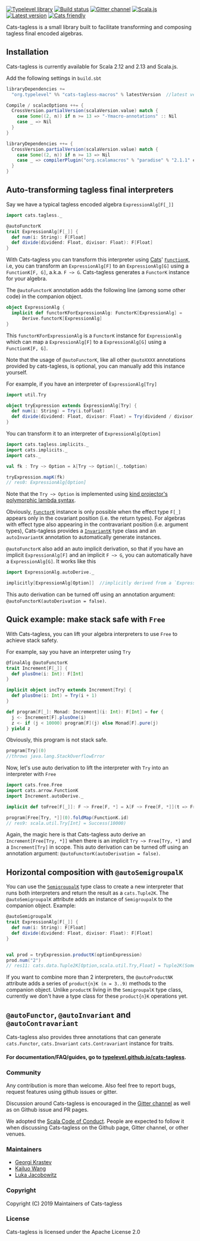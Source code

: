 [![Typelevel library](https://img.shields.io/badge/typelevel-library-green.svg)](https://typelevel.org/projects#cats)
[![Build status](https://github.com/typelevel/cats-tagless/actions/workflows/ci.yml/badge.svg?branch=master)](https://github.com/typelevel/cats-tagless/actions)
[![Gitter channel](https://badges.gitter.im/typelevel/cats-tagless.svg)](https://gitter.im/typelevel/cats-tagless)
[![Scala.js](http://scala-js.org/assets/badges/scalajs-1.5.0.svg)](http://scala-js.org)
[![Latest version](https://index.scala-lang.org/typelevel/cats-tagless/cats-tagless-core/latest.svg?color=orange)](https://index.scala-lang.org/typelevel/cats-tagless/cats-tagless-core)
[![Cats friendly](https://typelevel.org/cats/img/cats-badge-tiny.png)](https://typelevel.org/cats)


Cats-tagless is a small library built to facilitate transforming and composing tagless final encoded algebras.


## Installation

Cats-tagless is currently available for Scala 2.12 and 2.13 and Scala.js.

Add the following settings in `build.sbt`

```scala
libraryDependencies += 
  "org.typelevel" %% "cats-tagless-macros" % latestVersion  //latest version indicated in the badge above

Compile / scalacOptions ++= {
  CrossVersion.partialVersion(scalaVersion.value) match {
    case Some((2, n)) if n >= 13 => "-Ymacro-annotations" :: Nil
    case _ => Nil
  }
}

libraryDependencies ++= {
  CrossVersion.partialVersion(scalaVersion.value) match {
    case Some((2, n)) if n >= 13 => Nil
    case _ => compilerPlugin("org.scalamacros" % "paradise" % "2.1.1" cross CrossVersion.full) :: Nil
  }
}
```

## <a id="auto-transform" href="#auto-transform"></a>Auto-transforming tagless final interpreters

Say we have a typical tagless encoded algebra `ExpressionAlg[F[_]]`

```scala
import cats.tagless._

@autoFunctorK
trait ExpressionAlg[F[_]] {
  def num(i: String): F[Float]
  def divide(dividend: Float, divisor: Float): F[Float]
}
```

With Cats-tagless you can transform this interpreter using [Cats](http://typelevel.org/cats)' [`FunctionK`](http://typelevel.org/cats/datatypes/functionk.html), i.e, you can transform an `ExpressionAlg[F]` to an `ExpressionAlg[G]` using a `FunctionK[F, G]`, a.k.a. `F ~> G`. Cats-tagless generates a `FunctorK` instance for your algebra.

The `@autoFunctorK` annotation adds the following line (among some other code) in the companion object.  
```scala
object ExpressionAlg {
  implicit def functorKForExpressionAlg: FunctorK[ExpressionAlg] =
      Derive.functorK[ExpressionAlg]
}
```
This `functorKForExpressionAlg` is a `FunctorK` instance for `ExpressionAlg` which can map a `ExpressionAlg[F]` to a `ExpressionAlg[G]` using a `FunctionK[F, G]`.


Note that the usage of `@autoFunctorK`, like all other `@autoXXXX` annotations provided by cats-tagless, is optional, you can manually add this instance yourself.

For example, if you have an interpreter of `ExpressionAlg[Try]`

```scala
import util.Try

object tryExpression extends ExpressionAlg[Try] {
  def num(i: String) = Try(i.toFloat)
  def divide(dividend: Float, divisor: Float) = Try(dividend / divisor)
}
```
You can transform it to an interpreter of `ExpressionAlg[Option]` 
```scala
import cats.tagless.implicits._
import cats.implicits._
import cats._

val fk : Try ~> Option = λ[Try ~> Option](_.toOption)

tryExpression.mapK(fk)
// res0: ExpressionAlg[Option]
```
Note that the `Try ~> Option` is implemented using [kind projector's polymorphic lambda syntax](https://github.com/non/kind-projector#polymorphic-lambda-values).   


Obviously, [`FunctorK`](typeclasses.html#functorK) instance is only possible when the effect type `F[_]` appears only in the
covariant position (i.e. the return types). For algebras with effect type also appearing in the contravariant position (i.e. argument types), Cats-tagless provides a [`InvariantK`](typeclasses.html#invariantK) type class and an `autoInvariantK` annotation to automatically generate instances.

`@autoFunctorK` also add an auto implicit derivation, so that if you have an implicit  `ExpressionAlg[F]` and an implicit
`F ~> G`, you can automatically have a `ExpressionAlg[G]`.
It works like this 
```scala
import ExpressionAlg.autoDerive._

implicitly[ExpressionAlg[Option]]  //implicitly derived from a `ExpressionAlg[Try]` and a `Try ~> Option`
```
This auto derivation can be turned off using an annotation argument: `@autoFunctorK(autoDerivation = false)`.

## <a id="stack-safe" href="#stack-safe"></a>Quick example: make stack safe with `Free`
With Cats-tagless, you can lift your algebra interpreters to use `Free` to achieve stack safety.

 For example, say you have an interpreter using `Try`

```scala
@finalAlg @autoFunctorK
trait Increment[F[_]] {
  def plusOne(i: Int): F[Int]
}

implicit object incTry extends Increment[Try] {
  def plusOne(i: Int) = Try(i + 1)
}

def program[F[_]: Monad: Increment](i: Int): F[Int] = for {
  j <- Increment[F].plusOne(i)
  z <- if (j < 10000) program[F](j) else Monad[F].pure(j)
} yield z

```
Obviously, this program is not stack safe.
```scala
program[Try](0)
//throws java.lang.StackOverflowError
```
Now, let's use auto derivation to lift the interpreter with `Try` into an interpreter with `Free`

```scala
import cats.free.Free
import cats.arrow.FunctionK
import Increment.autoDerive._

implicit def toFree[F[_]]: F ~> Free[F, *] = λ[F ~> Free[F, *]](t => Free.liftF(t))

program[Free[Try, *]](0).foldMap(FunctionK.id)
// res9: scala.util.Try[Int] = Success(10000)
```

Again, the magic here is that Cats-tagless auto derive an `Increment[Free[Try, *]]` when there is an implicit `Try ~> Free[Try, *]` and a `Increment[Try]` in scope. This auto derivation can be turned off using an annotation argument: `@autoFunctorK(autoDerivation = false)`.


## <a id="horizontal-comp" href="#horizontal-comp"></a>Horizontal composition with `@autoSemigroupalK`

You can use the [`SemigroupalK`](typeclasses.html#semigroupalK) type class to create a new interpreter that runs both interpreters and return the result as a `cats.Tuple2K`. The `@autoSemigroupalK` attribute adds an instance of `SemigroupalK` to the companion object. Example:

```scala
@autoSemigroupalK
trait ExpressionAlg[F[_]] {
  def num(i: String): F[Float]
  def divide(dividend: Float, divisor: Float): F[Float]
}


val prod = tryExpression.productK(optionExpression)
prod.num("2")
// res11: cats.data.Tuple2K[Option,scala.util.Try,Float] = Tuple2K(Some(2.0),Success(2.0))
```

If you want to combine more than 2 interpreters, the `@autoProductNK` attribute adds a series of `product{n}K (n = 3..9)` methods to the companion object. Unlike `productK` living in the `SemigroupalK` type class, currently we don't have a type class for these `product{n}K` operations yet.


## `@autoFunctor`, `@autoInvariant` and `@autoContravariant`

Cats-tagless also provides three annotations that can generate `cats.Functor`, `cats.Invariant` `cats.Contravariant` instance for traits.

#### For documentation/FAQ/guides, go to [typelevel.github.io/cats-tagless](https://typelevel.github.io/cats-tagless).

### Community
Any contribution is more than welcome. Also feel free to report bugs, request features using github issues or gitter. 

Discussion around Cats-tagless is encouraged in the
[Gitter channel](https://gitter.im/typelevel/cats-tagless) as well as on Github issue and PR pages.

We adopted the
[Scala Code of Conduct](https://www.scala-lang.org/conduct/). People are expected to follow it when
discussing Cats-tagless on the Github page, Gitter channel, or other venues.

### Maintainers
 
* [Georgi Krastev](https://github.com/joroKr21)
* [Kailuo Wang](https://github.com/kailuowang)
* [Luka Jacobowitz](https://github.com/LukaJCB)

### Copyright

Copyright (C) 2019 Maintainers of Cats-tagless

### License 

Cats-tagless is licensed under the Apache License 2.0
